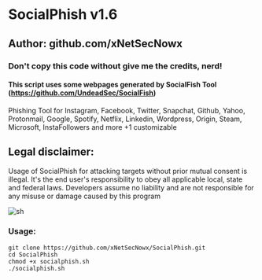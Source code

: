 # SocialPhish v1.6
## Author: github.com/xNetSecNowx
### Don't copy this code without give me the credits, nerd! 
#### This script uses some webpages generated by SocialFish Tool (https://github.com/UndeadSec/SocialFish)


Phishing Tool for Instagram, Facebook, Twitter, Snapchat, Github, Yahoo, Protonmail, Google, Spotify, Netflix, Linkedin, Wordpress, Origin, Steam, Microsoft, InstaFollowers and more +1 customizable

## Legal disclaimer:
Usage of SocialPhish for attacking targets without prior mutual consent is illegal. It's the end user's responsibility to obey all applicable local, state and federal laws. Developers assume no liability and are not responsible for any misuse or damage caused by this program 

![sh](https://image.ibb.co/niQE8o/Kazam_screenshot_00001.png)

### Usage:
```
git clone https://github.com/xNetSecNowx/SocialPhish.git
cd SocialPhish
chmod +x socialphish.sh
./socialphish.sh

